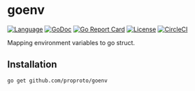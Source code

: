 # goenv
[![Language](https://img.shields.io/badge/Language-Go-blue.svg)](https://golang.org/)
[![GoDoc](https://godoc.org/github.com/proproto/goenv?status.svg)](https://godoc.org/github.com/proproto/goenv)
[![Go Report Card](https://goreportcard.com/badge/github.com/proproto/goenv)](https://goreportcard.com/report/github.com/proproto/goenv)
[![License](https://img.shields.io/badge/License-MIT-red.svg)](https://github.com/proproto/goenv/blob/master/LICENSE)
[![CircleCI](https://circleci.com/gh/proproto/goenv.svg?style=svg)](https://circleci.com/gh/proproto/goenv)

Mapping environment variables to go struct.

## Installation
```
go get github.com/proproto/goenv
```
